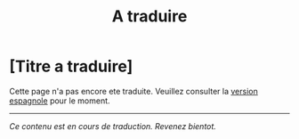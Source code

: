 ﻿---
title: [A traduire]
---

<!-- TODO: translation missing - French version -->

# [Titre a traduire]

Cette page n'a pas encore ete traduite. Veuillez consulter la [version espagnole](/es/mitos-oracion) pour le moment.

---

*Ce contenu est en cours de traduction. Revenez bientot.*
